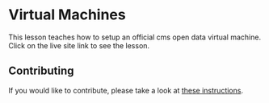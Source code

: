 # Virtual Machines

This lesson teaches how to setup an official cms open data virtual machine.  Click on the live site link to see the lesson.

## Contributing

If you would like to contribute, please take a look at [these instructions](https://github.com/cms-opendata-workshop/2021-07-19-cms-open-data-workshop#cms-open-data-workshop-2021). 
